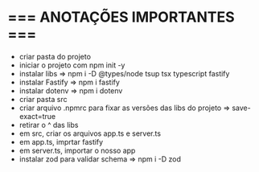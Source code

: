 # === ANOTAÇÕES IMPORTANTES ===

- criar pasta do projeto
- iniciar o projeto com npm init -y
- instalar libs => npm i -D @types/node tsup tsx typescript fastify
- instalar Fastify => npm i fastify
- instalar dotenv => npm i dotenv
- criar pasta src
- criar arquivo .npmrc para fixar as versões das libs do projeto => save-exact=true
- retirar o ^ das libs
- em src, criar os arquivos app.ts e server.ts
- em app.ts, imprtar fastify
- em server.ts, importar o nosso app
- instalar zod para validar schema => npm i -D zod